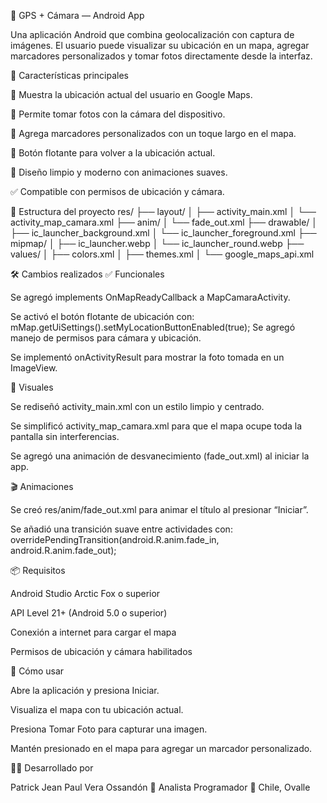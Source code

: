 📱 GPS + Cámara — Android App

Una aplicación Android que combina geolocalización con captura de imágenes.
El usuario puede visualizar su ubicación en un mapa, agregar marcadores personalizados y tomar fotos directamente desde la interfaz.

🚀 Características principales

  📍 Muestra la ubicación actual del usuario en Google Maps.
  
  📸 Permite tomar fotos con la cámara del dispositivo.
  
  📌 Agrega marcadores personalizados con un toque largo en el mapa.
  
  🧭 Botón flotante para volver a la ubicación actual.
  
  🎨 Diseño limpio y moderno con animaciones suaves.
  
  ✅ Compatible con permisos de ubicación y cámara.

🧩 Estructura del proyecto
res/
├── layout/
│   ├── activity_main.xml
│   └── activity_map_camara.xml
├── anim/
│   └── fade_out.xml
├── drawable/
│   ├── ic_launcher_background.xml
│   └── ic_launcher_foreground.xml
├── mipmap/
│   ├── ic_launcher.webp
│   └── ic_launcher_round.webp
├── values/
│   ├── colors.xml
│   ├── themes.xml
│   └── google_maps_api.xml

🛠️ Cambios realizados
✅ Funcionales

Se agregó implements OnMapReadyCallback a MapCamaraActivity.

Se activó el botón flotante de ubicación con:
mMap.getUiSettings().setMyLocationButtonEnabled(true);
Se agregó manejo de permisos para cámara y ubicación.

Se implementó onActivityResult para mostrar la foto tomada en un ImageView.

🎨 Visuales

Se rediseñó activity_main.xml con un estilo limpio y centrado.

Se simplificó activity_map_camara.xml para que el mapa ocupe toda la pantalla sin interferencias.

Se agregó una animación de desvanecimiento (fade_out.xml) al iniciar la app.

🎬 Animaciones

Se creó res/anim/fade_out.xml para animar el título al presionar “Iniciar”.

Se añadió una transición suave entre actividades con:
overridePendingTransition(android.R.anim.fade_in, android.R.anim.fade_out);

📦 Requisitos

Android Studio Arctic Fox o superior

API Level 21+ (Android 5.0 o superior)

Conexión a internet para cargar el mapa

Permisos de ubicación y cámara habilitados

🧪 Cómo usar

Abre la aplicación y presiona Iniciar.

Visualiza el mapa con tu ubicación actual.

Presiona Tomar Foto para capturar una imagen.

Mantén presionado en el mapa para agregar un marcador personalizado.

👨‍💻 Desarrollado por

Patrick Jean Paul Vera Ossandón
📘 Analista Programador
📍 Chile, Ovalle
